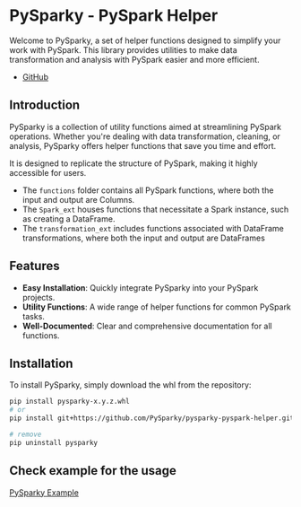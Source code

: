 # PySparky - PySpark Helper

Welcome to PySparky, a set of helper functions designed to simplify your work with PySpark. This library provides utilities to make data transformation and analysis with PySpark easier and more efficient.
- [GitHub](https://github.com/PySparky/pysparky-pyspark-helper)

## Introduction

PySparky is a collection of utility functions aimed at streamlining PySpark operations. Whether you're dealing with data transformation, cleaning, or analysis, PySparky offers helper functions that save you time and effort.

It is designed to replicate the structure of PySpark, making it highly accessible for users.

- The `functions` folder contains all PySpark functions, where both the input and output are Columns.
- The `Spark_ext`  houses functions that necessitate a Spark instance, such as creating a DataFrame.
- The `transformation_ext`  includes functions associated with DataFrame transformations, where both the input and output are DataFrames

## Features

- **Easy Installation**: Quickly integrate PySparky into your PySpark projects.
- **Utility Functions**: A wide range of helper functions for common PySpark tasks.
- **Well-Documented**: Clear and comprehensive documentation for all functions.

## Installation

To install PySparky, simply download the whl from the repository:

```sh
pip install pysparky-x.y.z.whl
# or
pip install git+https://github.com/PySparky/pysparky-pyspark-helper.git

# remove
pip uninstall pysparky
```

## Check example for the usage
[PySparky Example](https://github.com/PySparky/pysparky-pyspark-helper/tree/main/example)